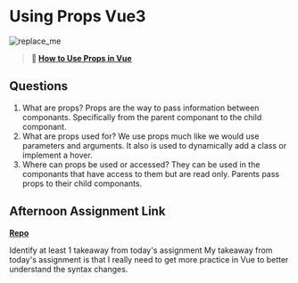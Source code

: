 # Using Props Vue3

![replace_me](https://codeworks.blob.core.windows.net/public/assets/img/illustrations/placeholder.svg)

> **📖 [How to Use Props in Vue](https://codeworksacademy.com/fs-student-guide/resources/wk6/02-Props)**

## Questions

1. What are props?
Props are the way to pass information between componants. Specifically from the parent componant to the child componant.
2. What are props used for?
We use props much like we would use parameters and arguments.  It also is used to dynamically add a class or implement a hover.
3. Where can props be used or accessed?
They can be used in the componants that have access to them but are read only. Parents pass props to their child componants.
## Afternoon Assignment Link

**[Repo](https://github.com/bcrossley712/NASA-APOD)**

Identify at least 1 takeaway from today's assignment
My takeaway from today's assignment is that I really need to get more practice in Vue to better understand the syntax changes.